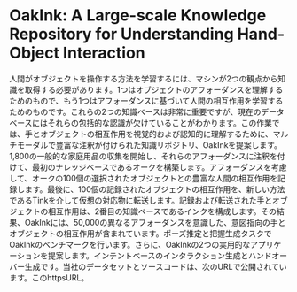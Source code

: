 # OakInk: A Large-scale Knowledge Repository for Understanding Hand-Object Interaction

人間がオブジェクトを操作する方法を学習するには、マシンが2つの観点から知識を取得する必要があります。1つはオブジェクトのアフォーダンスを理解するためのもので、もう1つはアフォーダンスに基づいて人間の相互作用を学習するためのものです。これらの2つの知識ベースは非常に重要ですが、現在のデータベースにはそれらの包括的な認識が欠けていることがわかります。この作業では、手とオブジェクトの相互作用を視覚的および認知的に理解するために、マルチモーダルで豊富な注釈が付けられた知識リポジトリ、OakInkを提案します。1,800の一般的な家庭用品の収集を開始し、それらのアフォーダンスに注釈を付けて、最初のナレッジベースであるオークを構築します。アフォーダンスを考慮して、オークの100個の選択されたオブジェクトとの豊富な人間の相互作用を記録します。最後に、100個の記録されたオブジェクトの相互作用を、新しい方法であるTinkを介して仮想の対応物に転送します。記録および転送された手とオブジェクトの相互作用は、2番目の知識ベースであるインクを構成します。その結果、OakInkには、50,000の異なるアフォーダンスを意識した、意図指向の手とオブジェクトの相互作用が含まれています。ポーズ推定と把握生成タスクでOakInkのベンチマークを行います。さらに、OakInkの2つの実用的なアプリケーションを提案します。インテントベースのインタラクション生成とハンドオーバー生成です。当社のデータセットとソースコードは、次のURLで公開されています。このhttpsURL。
